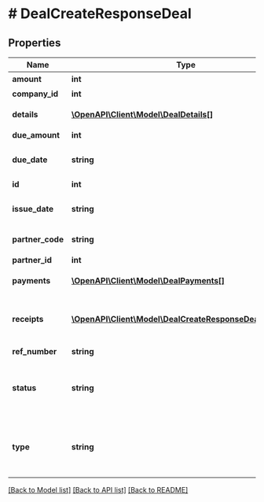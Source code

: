 # # DealCreateResponseDeal

## Properties

Name | Type | Description | Notes
------------ | ------------- | ------------- | -------------
**amount** | **int** | 金額 |
**company_id** | **int** | 事業所ID |
**details** | [**\OpenAPI\Client\Model\DealDetails[]**](DealDetails.md) | 取引の明細行 | [optional]
**due_amount** | **int** | 支払残額 | [optional]
**due_date** | **string** | 支払期日 (yyyy-mm-dd) | [optional]
**id** | **int** | 取引ID |
**issue_date** | **string** | 発生日 (yyyy-mm-dd) |
**partner_code** | **string** | 取引先コード | [optional]
**partner_id** | **int** | 取引先ID |
**payments** | [**\OpenAPI\Client\Model\DealPayments[]**](DealPayments.md) | 取引の支払行 | [optional]
**receipts** | [**\OpenAPI\Client\Model\DealCreateResponseDealReceipts[]**](DealCreateResponseDealReceipts.md) | 証憑ファイル（ファイルボックスのファイル） | [optional]
**ref_number** | **string** | 管理番号 | [optional]
**status** | **string** | 決済状況 (未決済: unsettled, 完了: settled) |
**type** | **string** | 収支区分 (収入: income, 支出: expense) | [optional]

[[Back to Model list]](../../README.md#models) [[Back to API list]](../../README.md#endpoints) [[Back to README]](../../README.md)
